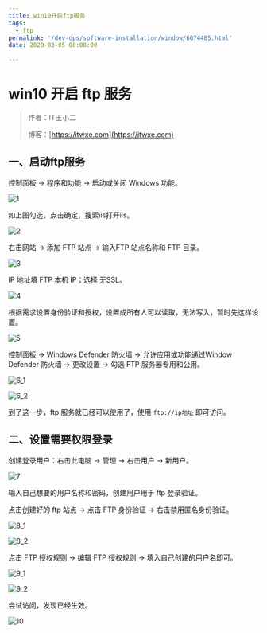 ```yaml
---
title: win10开启ftp服务
tags:
  - ftp 
permalink: '/dev-ops/software-installation/window/6074485.html'
date: 2020-03-05 00:00:00

---
```


# win10 开启 ftp 服务

> 作者：IT王小二
>
> 博客：[https://itwxe.com](https://itwxe.com)

## 一、启动ftp服务

控制面板 -> 程序和功能 -> 启动或关闭 Windows 功能。

![1](https://minio.itwxe.com/img/blog/6074485_166463770791384.png)

如上图勾选，点击确定，搜索iis打开iis。

![2](https://minio.itwxe.com/img/blog/6074485_166463770800340.png)

右击网站 -> 添加 FTP 站点 -> 输入FTP 站点名称和 FTP 目录。

![3](https://minio.itwxe.com/img/blog/6074485_166463770824466.png)

IP 地址填 FTP 本机 IP；选择 无SSL。

![4](https://minio.itwxe.com/img/blog/6074485_166463770833920.png)

根据需求设置身份验证和授权，设置成所有人可以读取，无法写入，暂时先这样设置。

![5](https://minio.itwxe.com/img/blog/6074485_166463770849201.png)

控制面板 -> Windows Defender 防火墙 -> 允许应用或功能通过Window Defender 防火墙 -> 更改设置 -> 勾选 FTP 服务器专用和公用。

![6_1](https://minio.itwxe.com/img/blog/6074485_166463770865210.png)

![6_2](https://minio.itwxe.com/img/blog/6074485_166463770880672.png)

到了这一步，ftp 服务就已经可以使用了，使用 `ftp://ip地址` 即可访问。

## 二、设置需要权限登录

创建登录用户：右击此电脑 -> 管理 -> 右击用户 -> 新用户。

![7](https://minio.itwxe.com/img/blog/6074485_166463770883471.png)

输入自己想要的用户名称和密码，创建用户用于 ftp 登录验证。

点击创建好的 ftp 站点 -> 点击 FTP 身份验证 -> 右击禁用匿名身份验证。

![8_1](https://minio.itwxe.com/img/blog/6074485_166463770885609.png)

![8_2](https://minio.itwxe.com/img/blog/6074485_166463770893930.png)

点击 FTP 授权规则 -> 编辑 FTP 授权规则 -> 填入自己创建的用户名即可。

![9_1](https://minio.itwxe.com/img/blog/6074485_166463770913179.png)

![9_2](https://minio.itwxe.com/img/blog/6074485_166463770913885.png)

尝试访问，发现已经生效。

![10](https://minio.itwxe.com/img/blog/6074485_166463770919294.png)
